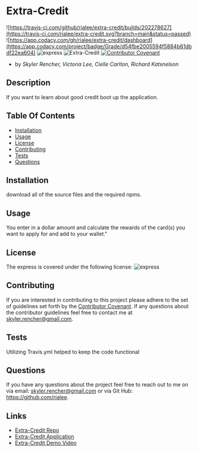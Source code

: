 # Extra-Credit
   ![https://travis-ci.com/github/rialee/extra-credit/builds/202278627](https://travis-ci.com/rialee/extra-credit.svg?branch=main&status=passed)
   ![https://app.codacy.com/gh/rialee/extra-credit/dashboard](https://app.codacy.com/project/badge/Grade/d54fbe2005594f5884b61dbdf22ea604)
  ![express](https://img.shields.io/npm/l/express)
  ![Extra-Credit](https://img.shields.io/github/languages/top/rialee/extra-credit)
  [![Contributor Covenant](https://img.shields.io/badge/Contributor%20Covenant-v2.0%20adopted-ff69b4.svg)](code_of_conduct.md)

  - by *Skyler Rencher, Victoria Lee, Cielle Carlton, Richard Katsnelson*
  
  ## Description    

  If you want to learn about good credit boot up the application. 

  ## Table Of Contents    

  * [Installation](#installation)
  * [Usage](#usage)
  * [License](#license)
  * [Contributing](#contributing)
  * [Tests](#tests)
  * [Questions](#questions)
  
  ## Installation    

  download all of the source files and the required npms.

  ## Usage    

  You enter in a dollar amount and calculate the rewards of the card(s) you want to apply for and add to your wallet."

  ## License    

  The express is covered under the following license: ![express](https://img.shields.io/npm/l/express)

  ## Contributing     

  If you are interested in contributing to this project please adhere to the set of guidelines set forth by the [Contributor Covenant](https://www.contributor-covenant.org/version/2/0/code_of_conduct/). If any questions about the contributor guidelines feel free to contact me at skyler.rencher@gmail.com.

      
  

  ## Tests    

  Utilizing Travis.yml helped to keep the code functional

  ## Questions    

  If you have any questions about the project feel free to reach out to me on via email: skyler.rencher@gmail.com or via Git Hub: https://github.com/rialee.
  
  ## Links

  * [Extra-Credit Repo](https://github.com/rialee/extra-credit)
  * [Extra-Credit Application](https://github.com/rialee/extra-credit)
  * [Extra-Credit Demo Video](https://github.com/rialee/extra-credit)